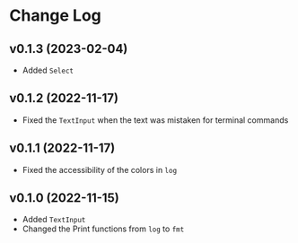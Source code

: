 # Change Log

## v0.1.3 (2023-02-04)
- Added `Select`

## v0.1.2 (2022-11-17)
- Fixed the `TextInput` when the text was mistaken for terminal commands

## v0.1.1 (2022-11-17)
- Fixed the accessibility of the colors in `log`

## v0.1.0 (2022-11-15)
- Added `TextInput`
- Changed the Print functions from `log` to `fmt`